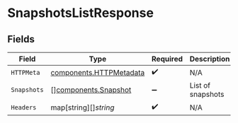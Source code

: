 # SnapshotsListResponse


## Fields

| Field                                                              | Type                                                               | Required                                                           | Description                                                        |
| ------------------------------------------------------------------ | ------------------------------------------------------------------ | ------------------------------------------------------------------ | ------------------------------------------------------------------ |
| `HTTPMeta`                                                         | [components.HTTPMetadata](../../models/components/httpmetadata.md) | :heavy_check_mark:                                                 | N/A                                                                |
| `Snapshots`                                                        | [][components.Snapshot](../../models/components/snapshot.md)       | :heavy_minus_sign:                                                 | List of snapshots                                                  |
| `Headers`                                                          | map[string][]*string*                                              | :heavy_check_mark:                                                 | N/A                                                                |